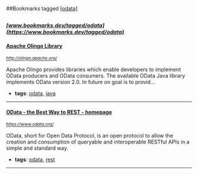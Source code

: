 ##Bookmarks tagged [[odata]](https://www.bookmarks.dev?q=[odata])

_<sup><sup>[www.bookmarks.dev/tagged/odata](https://www.bookmarks.dev/tagged/odata)</sup></sup>_
---
#### [Apache Olingo Library    ](http://olingo.apache.org/)
_<sup>http://olingo.apache.org/</sup>_

Apache Olingo provides libraries which enable developers to implement OData producers and OData consumers. The available OData Java library implements OData version 2.0. In future on goal is to provid...
* **tags**: [odata](../tagged/odata.md), [java](../tagged/java.md)
---
#### [OData - the Best Way to REST  - homepage](https://www.odata.org/)
_<sup>https://www.odata.org/</sup>_

OData, short for Open Data Protocol, is an open protocol to allow the creation and consumption of queryable and interoperable RESTful APIs in a simple and standard way.

* **tags**: [odata](../tagged/odata.md), [rest](../tagged/rest.md)
---
